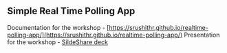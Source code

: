 ## Simple Real Time Polling App

Documentation for the workshop - [https://srushithr.github.io/realtime-polling-app/](https://srushithr.github.io/realtime-polling-app/)
Presentation for the workshop - [SildeShare deck](https://www.slideshare.net/SrushithR/real-time-serverless-polling-app)